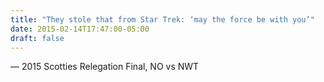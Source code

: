 ```yaml
---
title: "They stole that from Star Trek: ‘may the force be with you’"
date: 2015-02-14T17:47:00-05:00
draft: false
---
```

— 2015 Scotties Relegation Final, NO vs NWT